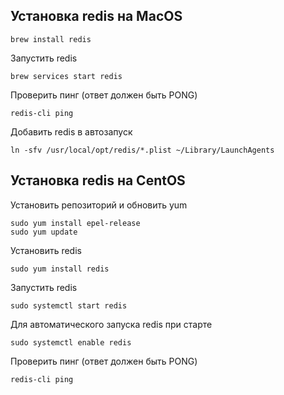 ## Установка redis на MacOS
```
brew install redis
```

Запустить redis
```
brew services start redis
```

Проверить пинг (ответ должен быть PONG)
```
redis-cli ping
```

Добавить redis в автозапуск
```
ln -sfv /usr/local/opt/redis/*.plist ~/Library/LaunchAgents
```

## Установка redis на CentOS
Установить репозиторий и обновить yum
```
sudo yum install epel-release
sudo yum update
```

Установить redis
```
sudo yum install redis
```

Запустить redis
```
sudo systemctl start redis
```

Для автоматического запуска redis при старте
```
sudo systemctl enable redis
```

Проверить пинг (ответ должен быть PONG)
```
redis-cli ping
```














